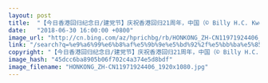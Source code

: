 ```yaml
---
layout: post
title:  "【今日香港回归纪念日/建党节】庆祝香港回归21周年，中国（© Billy H.C. Kwok/Stringer/Getty Images）"
date:   "2018-06-30 16:00:00 +0800"
image_url: "http://cn.bing.com/az/hprichbg/rb/HONKONG_ZH-CN11971924406_1920x1080.jpg"
link: "/search?q=%e9%a6%99%e6%b8%af%e5%9b%9e%e5%bd%92%2f%e5%bb%ba%e5%85%9a%e8%8a%82&form=hpcapt&mkt=zh-cn"
copyright: "【今日香港回归纪念日/建党节】庆祝香港回归21周年，中国（© Billy H.C. Kwok/Stringer/Getty Images）"
image_hash: "45dcc6ba8905b06f702c4a374e5d8bdf"
image_filename: "HONKONG_ZH-CN11971924406_1920x1080.jpg"
---
```

